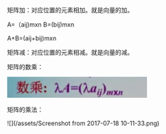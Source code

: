 矩阵加：对应位置的元素相加。就是向量的加。

A=（aij\)mxn B=\(bij\)mxn

A+B=\(aij+bij\)mxn

矩阵减：对应位置的元素相减。就是向量的减。

矩阵的数乘：

![](/assets/import.png)

矩阵的乘法：

![](/assets/Screenshot from 2017-07-18 10-11-33.png)

